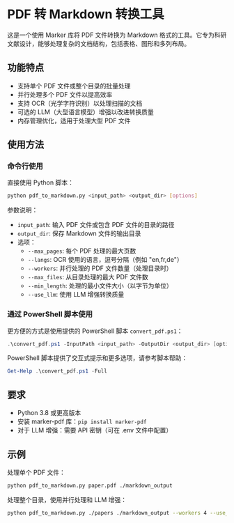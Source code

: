 # PDF 转 Markdown 转换工具

这是一个使用 Marker 库将 PDF 文件转换为 Markdown 格式的工具。它专为科研文献设计，能够处理复杂的文档结构，包括表格、图形和多列布局。

## 功能特点

- 支持单个 PDF 文件或整个目录的批量处理
- 并行处理多个 PDF 文件以提高效率
- 支持 OCR（光学字符识别）以处理扫描的文档
- 可选的 LLM（大型语言模型）增强以改进转换质量
- 内存管理优化，适用于处理大型 PDF 文件

## 使用方法

### 命令行使用

直接使用 Python 脚本：

```bash
python pdf_to_markdown.py <input_path> <output_dir> [options]
```

参数说明：
- `input_path`: 输入 PDF 文件或包含 PDF 文件的目录的路径
- `output_dir`: 保存 Markdown 文件的输出目录
- 选项：
  - `--max_pages`: 每个 PDF 处理的最大页数
  - `--langs`: OCR 使用的语言，逗号分隔（例如 "en,fr,de"）
  - `--workers`: 并行处理的 PDF 文件数量（处理目录时）
  - `--max_files`: 从目录处理的最大 PDF 文件数
  - `--min_length`: 处理的最小文件大小（以字节为单位）
  - `--use_llm`: 使用 LLM 增强转换质量

### 通过 PowerShell 脚本使用

更方便的方式是使用提供的 PowerShell 脚本 `convert_pdf.ps1`：

```powershell
.\convert_pdf.ps1 -InputPath <input_path> -OutputDir <output_dir> [options]
```

PowerShell 脚本提供了交互式提示和更多选项，请参考脚本帮助：

```powershell
Get-Help .\convert_pdf.ps1 -Full
```

## 要求

- Python 3.8 或更高版本
- 安装 marker-pdf 库：`pip install marker-pdf`
- 对于 LLM 增强：需要 API 密钥（可在 .env 文件中配置）

## 示例

处理单个 PDF 文件：

```bash
python pdf_to_markdown.py paper.pdf ./markdown_output
```

处理整个目录，使用并行处理和 LLM 增强：

```bash
python pdf_to_markdown.py ./papers ./markdown_output --workers 4 --use_llm
``` 